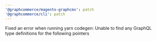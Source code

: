 ```yaml
---
'@graphcommerce/magento-graphcms': patch
'@graphcommerce/cli': patch
---
```


Fixed an error when running yarn codegen: Unable to find any GraphQL type definitions for the following pointers